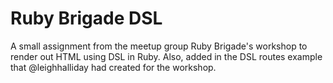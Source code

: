 # Ruby Brigade DSL

A small assignment from the meetup group Ruby Brigade's workshop to render out HTML using DSL in Ruby. Also, added in the DSL routes example that @leighhalliday had created for the workshop.
